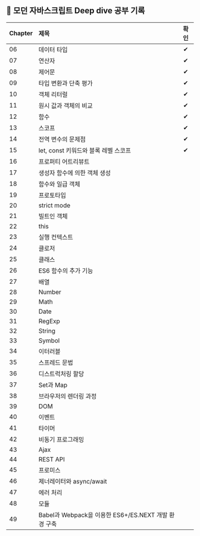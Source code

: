 ## 🧩 모던 자바스크립트 Deep dive 공부 기록

| Chapter | 제목 | 확인 |
|:------|:------|:------:|
| 06 | 데이터 타입| ✔ |
| 07 | 연산자 | ✔ |
| 08 | 제어문 | ✔ |
| 09 | 타입 변환과 단축 평가 | ✔ |
| 10 | 객체 리터럴 | ✔ |
| 11 | 원시 값과 객체의 비교 | ✔ |
| 12 | 함수 | ✔ |
| 13 | 스코프 | ✔ |
| 14 | 전역 변수의 문제점 | ✔ |
| 15 | let, const 키워드와 블록 레벨 스코프 | ✔ |
| 16 | 프로퍼티 어트리뷰트 |  |
| 17 | 생성자 함수에 의한 객체 생성 |  |
| 18 | 함수와 일급 객체 |  |
| 19 | 프로토타입 |  |
| 20 | strict mode |  |
| 21 | 빌트인 객체 |  |
| 22 | this |  |
| 23 | 실행 컨텍스트 |  |
| 24 | 클로저 |  |
| 25 | 클래스 |  |
| 26 | ES6 함수의 추가 기능 |  |
| 27 | 배열 |  |
| 28 | Number |  |
| 29 | Math |  |
| 30 | Date |  |
| 31 | RegExp |  |
| 32 | String |  |
| 33 | Symbol |  |
| 34 | 이터러블 |  |
| 35 | 스프레드 문법 |  |
| 36 | 디스트럭처링 할당 |  |
| 37 | Set과 Map |  |
| 38 | 브라우저의 렌더링 과정 |  |
| 39 | DOM |  |
| 40 | 이벤트 |  |
| 41 | 타이머 |  |
| 42 | 비동기 프로그래밍 |  |
| 43 | Ajax |  |
| 44 | REST API |  |
| 45 | 프로미스 |  |
| 46 | 제너레이터와 async/await |  |
| 47 | 에러 처리 |  |
| 48 | 모듈 |  |
| 49 | Babel과 Webpack을 이용한 ES6+/ES.NEXT 개발 환경 구축 |  |
